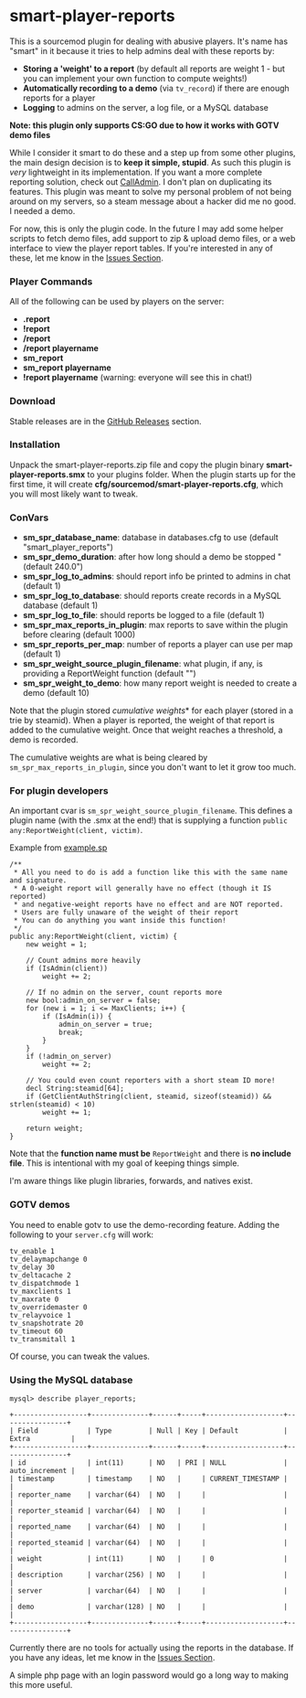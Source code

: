 smart-player-reports
=======================================

This is a sourcemod plugin for dealing with abusive players. It's name has "smart" in it because it tries to help admins deal with these reports by:
- **Storing a 'weight' to a report** (by default all reports are weight 1 - but you can implement your own function to compute weights!)
- **Automatically recording to a demo** (via ``tv_record``) if there are enough reports for a player
- **Logging** to admins on the server, a log file, or a MySQL database

**Note: this plugin only supports CS:GO due to how it works with GOTV demo files**

While I consider it smart to do these and a step up from some other plugins, the main design decision is to **keep it simple, stupid**.
As such this plugin is *very* lightweight in its implementation.
If you want a more complete reporting solution, check out [CallAdmin](https://forums.alliedmods.net/showthread.php?t=213670).
I don't plan on duplicating its features.
This plugin was meant to solve my personal problem of not being around on my servers, so a steam message about a hacker did me no good. I needed a demo.

For now, this is only the plugin code.
In the future I may add some helper scripts to fetch demo files, add support to zip & upload demo files, or a web interface to view the player report tables.
If you're interested in any of these, let me know in the [Issues Section](https://github.com/splewis/smart-player-reports/issues).


### Player Commands
All of the following can be used by players on the server:

- **.report**
- **!report**
- **/report**
- **/report playername**
- **sm_report**
- **sm_report playername**
- **!report playername** (warning: everyone will see this in chat!)


### Download
Stable releases are in the [GitHub Releases](https://github.com/splewis/smart-player-reports/releases) section.


### Installation
Unpack the smart-player-reports.zip file and copy the plugin binary **smart-player-reports.smx** to your plugins folder.
When the plugin starts up for the first time, it will create **cfg/sourcemod/smart-player-reports.cfg**, which you will most likely want to tweak.


### ConVars

- **sm_spr_database_name**: database in databases.cfg to use (default "smart_player_reports")
- **sm_spr_demo_duration**: after how long should a demo be stopped "(default 240.0")
- **sm_spr_log_to_admins**: should report info be printed to admins in chat (default 1)
- **sm_spr_log_to_database**: should reports create records in a MySQL database (default 1)
- **sm_spr_log_to_file**: should reports be logged to a file (default 1)
- **sm_spr_max_reports_in_plugin**: max reports to save within the plugin before clearing (default 1000)
- **sm_spr_reports_per_map**: number of reports a player can use per map (default 1)
- **sm_spr_weight_source_plugin_filename**: what plugin, if any, is providing a ReportWeight function (default "")
- **sm_spr_weight_to_demo**: how many report weight is needed to create a demo (default 10)


Note that the plugin stored *cumulative weights** for each player (stored in a trie by steamid).
When a player is reported, the weight of that report is added to the cumulative weight.
Once that weight reaches a threshold, a demo is recorded.

The cumulative weights are what is being cleared by ``sm_spr_max_reports_in_plugin``, since you don't want to let it grow too much.


### For plugin developers

An important cvar is ``sm_spr_weight_source_plugin_filename``. This defines a plugin name (with the .smx at the end!) that is supplying a function ``public any:ReportWeight(client, victim)``.

Example from [example.sp](https://github.com/splewis/smart-player-reports/blob/master/csgo/addons/sourcemod/scripting/example.sp)
```
/**
 * All you need to do is add a function like this with the same name and signature.
 * A 0-weight report will generally have no effect (though it IS reported)
 * and negative-weight reports have no effect and are NOT reported.
 * Users are fully unaware of the weight of their report
 * You can do anything you want inside this function!
 */
public any:ReportWeight(client, victim) {
    new weight = 1;

    // Count admins more heavily
    if (IsAdmin(client))
        weight += 2;

    // If no admin on the server, count reports more
    new bool:admin_on_server = false;
    for (new i = 1; i <= MaxClients; i++) {
        if (IsAdmin(i)) {
            admin_on_server = true;
            break;
        }
    }
    if (!admin_on_server)
        weight += 2;

    // You could even count reporters with a short steam ID more!
    decl String:steamid[64];
    if (GetClientAuthString(client, steamid, sizeof(steamid)) && strlen(steamid) < 10)
        weight += 1;

    return weight;
}
```

Note that the **function name must be** ``ReportWeight`` and there is **no include file**.
This is intentional with my goal of keeping things simple.

I'm aware things like plugin libraries, forwards, and natives exist.

### GOTV demos

You need to enable gotv to use the demo-recording feature. Adding the following to your ``server.cfg`` will work:

    tv_enable 1
    tv_delaymapchange 0
    tv_delay 30
    tv_deltacache 2
    tv_dispatchmode 1
    tv_maxclients 1
    tv_maxrate 0
    tv_overridemaster 0
    tv_relayvoice 1
    tv_snapshotrate 20
    tv_timeout 60
    tv_transmitall 1

Of course, you can tweak the values.


### Using the MySQL database

	mysql> describe player_reports;

	+------------------+--------------+------+-----+-------------------+----------------+
	| Field            | Type         | Null | Key | Default           | Extra          |
	+------------------+--------------+------+-----+-------------------+----------------+
	| id               | int(11)      | NO   | PRI | NULL              | auto_increment |
	| timestamp        | timestamp    | NO   |     | CURRENT_TIMESTAMP |                |
	| reporter_name    | varchar(64)  | NO   |     |                   |                |
	| reporter_steamid | varchar(64)  | NO   |     |                   |                |
	| reported_name    | varchar(64)  | NO   |     |                   |                |
	| reported_steamid | varchar(64)  | NO   |     |                   |                |
	| weight           | int(11)      | NO   |     | 0                 |                |
	| description      | varchar(256) | NO   |     |                   |                |
	| server           | varchar(64)  | NO   |     |                   |                |
	| demo             | varchar(128) | NO   |     |                   |                |
	+------------------+--------------+------+-----+-------------------+----------------+

Currently there are no tools for actually using the reports in the database.
If you have any ideas, let me know in the [Issues Section](https://github.com/splewis/smart-player-reports/issues).

A simple php page with an login password would go a long way to making this more useful.
